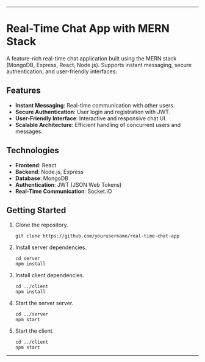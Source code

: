 
---
# Real-Time Chat App with MERN Stack

A feature-rich real-time chat application built using the MERN stack (MongoDB, Express, React, Node.js). Supports instant messaging, secure authentication, and user-friendly interfaces.

## Features
- **Instant Messaging**: Real-time communication with other users.
- **Secure Authentication**: User login and registration with JWT.
- **User-Friendly Interface**: Interactive and responsive chat UI.
- **Scalable Architecture**: Efficient handling of concurrent users and messages.

## Technologies
- **Frontend**: React
- **Backend**: Node.js, Express
- **Database**: MongoDB
- **Authentication**: JWT (JSON Web Tokens)
- **Real-Time Communication**: Socket.IO

## Getting Started
1. Clone the repository.
   ```
   git clone https://github.com/yourusername/real-time-chat-app
   ```
2. Install server dependencies.
   ```
   cd server
   npm install
   ```
3. Install client dependencies.
   ```
   cd ../client
   npm install
   ```
4. Start the server server.
   ```
   cd ../server
   npm start
   ```
5. Start the client.
   ```
   cd ../client
   npm start
   ```
---
